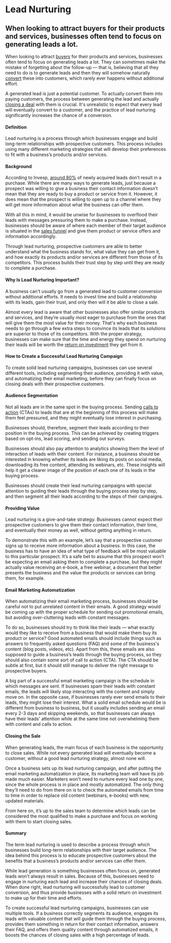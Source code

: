 # Lead Nurturing

## When looking to attract buyers for their products and services, businesses often tend to focus on generating leads a lot.

When looking to attract [buyers](https://rev.team/kb/what-is-buyer) for their products and services, businesses often tend to focus on generating leads a lot. They can sometimes make the mistake of forgetting about the follow-up — that is, believing that all they need to do is to generate leads and then they will somehow naturally [convert](https://rev.team/kb/what-is-conversion) these into customers, which rarely ever happens without additional effort.

A generated lead is just a potential customer. To actually convert them into paying customers, the process between generating the lead and actually [closing a deal](https://rev.team/kb/what-is-closing-a-deal) with them is crucial. It's unrealistic to expect that every lead will eventually convert to a customer, and the practice of lead nurturing significantly increases the chance of a conversion.

#### Definition

Lead nurturing is a process through which businesses engage and build long-term relationships with prospective customers. This process includes using many different marketing strategies that will develop their preferences to fit with a business’s products and/or services.

#### Background

According to Invesp, [around 80%](https://www.invespcro.com/blog/lead-nurturing/) of newly acquired leads don’t result in a purchase. While there are many ways to generate leads, just because a prospect was willing to give a business their contact information doesn’t mean that they are ready to buy a product or service from it. However, it does mean that the prospect is willing to open up to a channel where they will get more information about what the business can offer them.

With all this in mind, it would be unwise for businesses to overflood their leads with messages pressuring them to make a purchase. Instead, businesses should be aware of where each member of their target audience is situated in the [sales funnel](https://keap.com/product/sales-funnel) and give them product or service offers and information accordingly. 

Through lead nurturing, prospective customers are able to better understand what the business stands for, what value they can get from it, and how exactly its products and/or services are different from those of its competitors. This process builds their trust step by step until they are ready to complete a purchase.

#### Why Is Lead Nurturing Important?

A business can't usually go from a generated lead to customer conversion without additional efforts. It needs to invest time and build a relationship with its leads, gain their trust, and only then will it be able to close a sale.

Almost every lead is aware that other businesses also offer similar products and services, and they’re usually most eager to purchase from the ones that will give them the most value for their money. That's why each business needs to go through a few extra steps to convince its leads that its solutions are superior to those of its competitors. With the proper strategy, businesses can make sure that the time and energy they spend on nurturing their leads will be worth the [return on investment](https://investinganswers.com/dictionary/r/return-investment-roi) they get from it.

#### How to Create a Successful Lead Nurturing Campaign

To create solid lead nurturing campaigns, businesses can use several different tools, including segmenting their audience, providing it with value, and automatizing their email marketing, before they can finally focus on closing deals with their prospective customers.

#### Audience Segmentation

Not all leads are in the same spot in the buying process. Sending [calls to action](https://www.optimizely.com/optimization-glossary/call-to-action/) (CTAs) to leads that are at the beginning of this process will make them feel pressured, and they might eventually lose interest in purchasing.

Businesses should, therefore, segment their leads according to their position in the buying process. This can be achieved by creating triggers based on opt-ins, lead scoring, and sending out surveys.

Businesses should also pay attention to analytics showing them the level of interaction of leads with their content. For instance, a business should be interested in knowing whether its leads are liking its posts on social media, downloading its free content, attending its webinars, etc. These insights will help it get a clearer image of the position of each one of its leads in the buying process.

Businesses should create their lead nurturing campaigns with special attention to guiding their leads through the buying process step by step, and then segment all their leads according to the steps of their campaigns.

#### Providing Value

Lead nurturing is a give-and-take strategy. Businesses cannot expect their prospective customers to give them their contact information, their time, and eventually their money as well, without getting anything in return.

To demonstrate this with an example, let’s say that a prospective customer signs up to receive more information about a business. In this case, the business has to have an idea of what type of feedback will be most valuable to this particular prospect. It’s a safe bet to assume that this prospect won’t be expecting an email asking them to complete a purchase, but they might actually value receiving an e-book, a free webinar, a document that better presents the business and the value the products or services can bring them, for example.

#### Email Marketing Automatization

When automatizing their email marketing process, businesses should be careful not to put unrelated content in their emails. A good strategy would be coming up with the proper schedule for sending out promotional emails, but avoiding over-cluttering leads with constant messages.

To do so, businesses should try to think like their leads — what exactly would they like to receive from a business that would make them buy its product or service? Good automated emails should include things such as answers to frequently asked questions (FAQ) and some of the business's content (blog posts, videos, etc). Apart from this, these emails are also supposed to guide a business’s leads through the buying process, so they should also contain some sort of call to action (CTA). The CTA should be subtle at first, but it should still manage to deliver the right message to prospective buyers.

A big part of a successful email marketing campaign is the schedule in which messages are sent. If businesses spam their leads with constant emails, the leads will likely stop interacting with the content and simply move on. In the opposite case, if businesses rarely ever send emails to their leads, they might lose their interest. What a solid email schedule would be is different from business to business, but it usually includes sending an email every 2-3 days and skipping weekends, so that businesses can always have their leads' attention while at the same time not overwhelming them with content and calls to action.

#### Closing the Sale

When generating leads, the main focus of each business is the opportunity to close sales. While not every generated lead will eventually become a customer, without a good lead nurturing strategy, almost none will. 

Once a business sets up its lead nurturing campaign, and after putting the email marketing automatization in place, its marketing team will have its job made much easier. Marketers won't need to nurture every lead one by one, since the whole process is in place and mostly automatized. The only thing they’ll need to do from there on is to check the automated emails from time to time in order to replace old content (webinars, e-books) with new, updated materials. 

From here on, it’s up to the sales team to determine which leads can be considered the most qualified to make a purchase and focus on working with them to start closing sales.

#### Summary

The term lead nurturing is used to describe a process through which businesses build long-term relationships with their target audience. The idea behind this process is to educate prospective customers about the benefits that a business’s products and/or services can offer them.

While lead generation is something businesses often focus on, generated leads won’t always result in sales. Because of this, businesses need to engage in nurturing each lead and increase their chances of closing deals. When done right, lead nurturing will successfully lead to customer conversion, and thus provide businesses with a solid return on investment to make up for their time and efforts.

To create successful lead nurturing campaigns, businesses can use multiple tools. If a business correctly segments its audience, engages its leads with valuable content that will guide them through the buying process, provides them something in return for their contact information, answers their FAQ, and offers them quality content through automatized emails, it boosts the chances of closing sales with a high percentage of leads.
